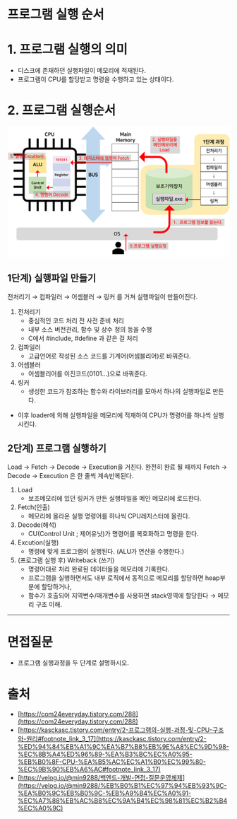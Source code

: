 # 프로그램 실행 순서

# 1. 프로그램 실행의 의미

- 디스크에 존재하던 실행파일이 메모리에 적재된다.
- 프로그램이 CPU를 할당받고 명령을 수행하고 있는 상태이다.

# 2. 프로그램 실행순서

![프로그램 실행순서.png](./image/프로그램%20실행순서.png)

## 1단계) 실행파일 만들기

전처리기 → 컴파일러 → 어셈블러 → 링커 를 거쳐 실행파일이 만들어진다.

1. 전처리기
    - 중심적인 코드 처리 전 사전 준비 처리
    - 내부 소스 버전관리, 함수 및 상수 정의 등을 수행
    - C에서 #include, #define 과 같은 걸 처리
2. 컴파일러
    - 고급언어로 작성된 소스 코드를 기계어(어셈블리어)로 바꿔준다.
3. 어셈블러
    - 어셈블리어를 이진코드(0101…)으로 바꿔준다.
4. 링커
    - 생성한 코드가 참조하는 함수와 라이브러리를 모아서 하나의 실행파일로 만든다.
- 이후 loader에 의해 실행파일을 메모리에 적재하여 CPU가 명령어를 하나씩 실행시킨다.

## 2단계) 프로그램 실행하기

Load → Fetch → Decode → Execution을 거친다.
완전히 완료 될 때까지 Fetch → Decode → Execution 은 한 줄씩 계속반복된다. 

1. Load
    - 보조메모리에 있던 링커가 만든 실행파일을 메인 메모리에 로드한다.
2. Fetch(인출)
    - 메모리에 올라온 실행 명령어를 하나씩 CPU레지스터에 올린다.
3. Decode(해석)
    - CU(Control Unit ; 제어유닛)가 명령어를 복호화하고 명령을 한다.
4. Excution(실행)
    - 명령에 맞게 프로그램이 실행된다.  (ALU가 연산을 수행한다.)
5. (프로그램 실행 후) Writeback (쓰기)
    - 명령어대로 처리 완료된 데이터들을 메모리에 기록한다.
    - 프로그램을 실행하면서도 내부 로직에서 동적으로 메모리를 할당하면 heap부분에 할당하거나,
    - 함수가 호출되어 지역변수/매개변수를 사용하면 stack영역에 할당한다 → 메모리 구조 이해.

---

# 면접질문

- 프로그램 실행과정을 두 단계로 설명하시오.

# 출처

- [https://com24everyday.tistory.com/288](https://com24everyday.tistory.com/288)
- [https://kasckasc.tistory.com/entry/2-프로그램의-실행-과정-및-CPU-구조와-원리#footnote_link_3_17](https://kasckasc.tistory.com/entry/2-%ED%94%84%EB%A1%9C%EA%B7%B8%EB%9E%A8%EC%9D%98-%EC%8B%A4%ED%96%89-%EA%B3%BC%EC%A0%95-%EB%B0%8F-CPU-%EA%B5%AC%EC%A1%B0%EC%99%80-%EC%9B%90%EB%A6%AC#footnote_link_3_17)
- [https://velog.io/@min9288/백엔드-개발-면접-질문운영체제](https://velog.io/@min9288/%EB%B0%B1%EC%97%94%EB%93%9C-%EA%B0%9C%EB%B0%9C-%EB%A9%B4%EC%A0%91-%EC%A7%88%EB%AC%B8%EC%9A%B4%EC%98%81%EC%B2%B4%EC%A0%9C)
